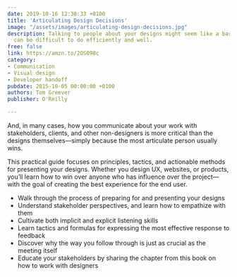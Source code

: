 ```yaml
---
date: 2019-10-16 12:38:33 +0100
title: 'Articulating Design Decisions'
image: "/assets/images/articulating-design-decisions.jpg"
description: Talking to people about your designs might seem like a basic skill, but it
  can be difficult to do efficiently and well.
free: false
link: https://amzn.to/2OSO98c
category:
- Communication
- Visual design
- Developer handoff
pubdate: 2015-10-05 00:00:00 +0100
authors: Tom Greever
publisher: O'Reilly

---
```

And, in many cases, how you communicate about your work with stakeholders, clients, and other non-designers is more critical than the designs themselves—simply because the most articulate person usually wins.

This practical guide focuses on principles, tactics, and actionable methods for presenting your designs. Whether you design UX, websites, or products, you’ll learn how to win over anyone who has influence over the project—with the goal of creating the best experience for the end user.

* Walk through the process of preparing for and presenting your designs
* Understand stakeholder perspectives, and learn how to empathize with them
* Cultivate both implicit and explicit listening skills
* Learn tactics and formulas for expressing the most effective response to feedback
* Discover why the way you follow through is just as crucial as the meeting itself
* Educate your stakeholders by sharing the chapter from this book on how to work with designers